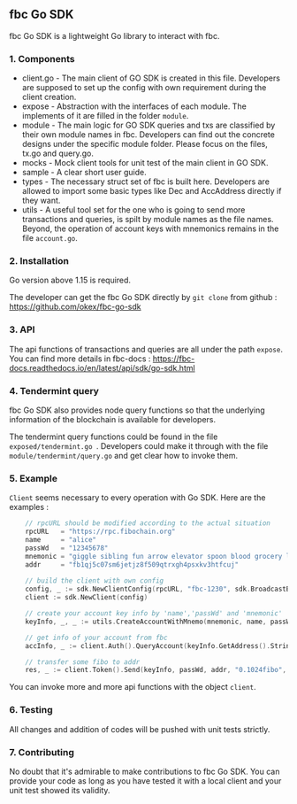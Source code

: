 ## fbc Go SDK


fbc Go SDK is a lightweight Go library to interact with fbc.

### 1. Components

- client.go - The main client of GO SDK is created in this file. Developers are supposed to set up the config with own requirement during the client creation.
- expose - Abstraction with the interfaces of each module. The implements of it are filled in the folder `module`.
- module - The main logic for GO SDK queries and txs are classified by their own module names in fbc. Developers can find out the concrete designs under the specific module folder. Please focus on the files, tx.go and query.go. 
- mocks - Mock client tools for unit test of the main client in GO SDK.
- sample - A clear short user guide.
- types - The necessary struct set of fbc is built here. Developers are allowed to import some basic types like Dec and AccAddress directly if they want.
- utils -  A useful tool set for the one who is going to send more transactions and queries, is spilt by module names as the file names. Beyond, the operation of account keys with mnemonics remains in the file `account.go`.

### 2. Installation

Go version above 1.15 is required.

The developer can get the fbc Go SDK directly by `git clone` from github : https://github.com/okex/fbc-go-sdk

### 3. API

The api functions of transactions and queries are all under the path `expose`. You can find more details in fbc-docs : https://fbc-docs.readthedocs.io/en/latest/api/sdk/go-sdk.html

### 4. Tendermint query

fbc Go SDK also provides node query functions so that the underlying information of the blockchain is available for developers.

The tendermint query functions could be found in the file `exposed/tendermint.go `. Developers could make it through with the file `module/tendermint/query.go` and get clear how to invoke them.

### 5. Example

`Client` seems necessary to every operation with Go SDK. Here are the examples :

```go
	// rpcURL should be modified according to the actual situation
	rpcURL   = "https://rpc.fibochain.org"
	name     = "alice"
	passWd   = "12345678"
	mnemonic = "giggle sibling fun arrow elevator spoon blood grocery laugh tortoise culture tool"
	addr     = "fb1qj5c07sm6jetjz8f509qtrxgh4psxkv3htfcuj"
	
	// build the client with own config
	config, _ := sdk.NewClientConfig(rpcURL, "fbc-1230", sdk.BroadcastBlock, "0.00002fibo", 200000, 0, "")
	client := sdk.NewClient(config)

	// create your account key info by 'name','passWd' and 'mnemonic'
	keyInfo, _, _ := utils.CreateAccountWithMnemo(mnemonic, name, passWd)

	// get info of your account from fbc
	accInfo, _ := client.Auth().QueryAccount(keyInfo.GetAddress().String())

	// transfer some fibo to addr
	res, _ := client.Token().Send(keyInfo, passWd, addr, "0.1024fibo", "my memo", accInfo.GetAccountNumber(), accInfo.GetSequence())

```

You can invoke more and more api functions with the object `client`.

### 6. Testing

All changes and addition of codes will be pushed with unit tests strictly. 

### 7. Contributing

No doubt that it's admirable to make contributions to fbc Go SDK. You can provide your code as long as you have tested it with a local client and your unit test showed its validity.  

